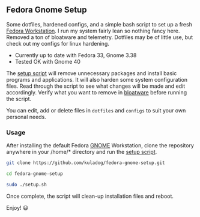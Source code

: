 ## Fedora Gnome Setup

Some dotfiles, hardened configs, and a simple bash script to set up a fresh [Fedora Workstation](https://getfedora.org/en/workstation/). I run my system fairly lean so nothing fancy here. Removed a ton of bloatware and telemetry. Dotfiles may be of little use, but check out my configs for linux hardening.

- Currently up to date with Fedora 33, Gnome 3.38
- Tested OK with Gnome 40

The [setup script](https://github.com/kuladog/fedora-gnome-setup/blob/main/setup.sh) will remove unnecessary packages and install basic programs and applications. It will also harden some system configuration files. Read through the script to see what changes will be made and edit accordingly. Verify what you want to remove in [bloatware](https://github.com/kuladog/fedora-gnome-setup/blob/main/bloatware) before running the script.

You can edit, add or delete files in `dotfiles` and `configs` to suit your own personal needs.

### Usage

After installing the default Fedora [GNOME](https://www.gnome.org/) Workstation, clone the repository anywhere in your /home/* directory and run the [setup script](https://github.com/kuladog/fedora-gnome-setup/blob/main/setup.sh).

```sh
git clone https://github.com/kuladog/fedora-gnome-setup.git

cd fedora-gnome-setup

sudo ./setup.sh
```

Once complete, the script will clean-up installation files and reboot.

Enjoy! :smiley: 






